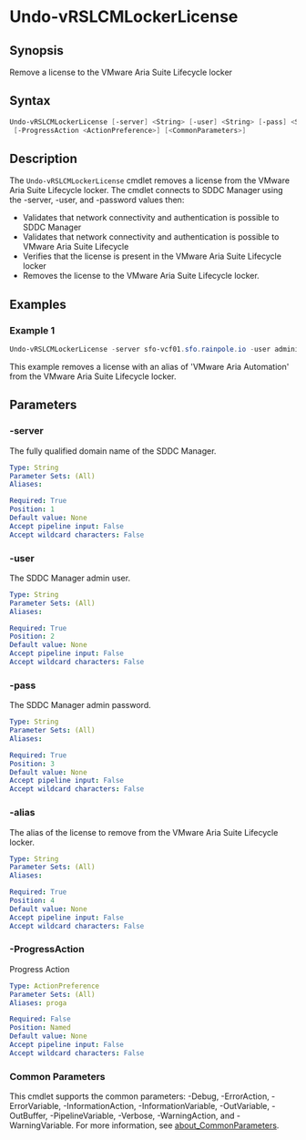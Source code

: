 # Undo-vRSLCMLockerLicense

## Synopsis

Remove a license to the VMware Aria Suite Lifecycle locker

## Syntax

```powershell
Undo-vRSLCMLockerLicense [-server] <String> [-user] <String> [-pass] <String> [-alias] <String>
 [-ProgressAction <ActionPreference>] [<CommonParameters>]
```

## Description

The `Undo-vRSLCMLockerLicense` cmdlet removes a license from the VMware Aria Suite Lifecycle locker.
The cmdlet connects to SDDC Manager using the -server, -user, and -password values then:

- Validates that network connectivity and authentication is possible to SDDC Manager
- Validates that network connectivity and authentication is possible to VMware Aria Suite Lifecycle
- Verifies that the license is present in the VMware Aria Suite Lifecycle locker
- Removes the license to the VMware Aria Suite Lifecycle locker.

## Examples

### Example 1

```powershell
Undo-vRSLCMLockerLicense -server sfo-vcf01.sfo.rainpole.io -user administrator@vsphere.local -pass VMw@re1! -alias "VMware Aria Automation"
```

This example removes a license with an alias of 'VMware Aria Automation' from the VMware Aria Suite Lifecycle locker.

## Parameters

### -server

The fully qualified domain name of the SDDC Manager.

```yaml
Type: String
Parameter Sets: (All)
Aliases:

Required: True
Position: 1
Default value: None
Accept pipeline input: False
Accept wildcard characters: False
```

### -user

The SDDC Manager admin user.

```yaml
Type: String
Parameter Sets: (All)
Aliases:

Required: True
Position: 2
Default value: None
Accept pipeline input: False
Accept wildcard characters: False
```

### -pass

The SDDC Manager admin password.

```yaml
Type: String
Parameter Sets: (All)
Aliases:

Required: True
Position: 3
Default value: None
Accept pipeline input: False
Accept wildcard characters: False
```

### -alias

The alias of the license to remove from the VMware Aria Suite Lifecycle locker.

```yaml
Type: String
Parameter Sets: (All)
Aliases:

Required: True
Position: 4
Default value: None
Accept pipeline input: False
Accept wildcard characters: False
```

### -ProgressAction

Progress Action

```yaml
Type: ActionPreference
Parameter Sets: (All)
Aliases: proga

Required: False
Position: Named
Default value: None
Accept pipeline input: False
Accept wildcard characters: False
```

### Common Parameters

This cmdlet supports the common parameters: -Debug, -ErrorAction, -ErrorVariable, -InformationAction, -InformationVariable, -OutVariable, -OutBuffer, -PipelineVariable, -Verbose, -WarningAction, and -WarningVariable. For more information, see [about_CommonParameters](http://go.microsoft.com/fwlink/?LinkID=113216).
